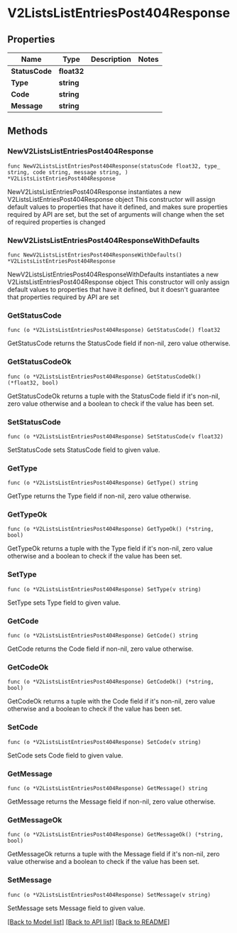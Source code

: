 # V2ListsListEntriesPost404Response

## Properties

Name | Type | Description | Notes
------------ | ------------- | ------------- | -------------
**StatusCode** | **float32** |  | 
**Type** | **string** |  | 
**Code** | **string** |  | 
**Message** | **string** |  | 

## Methods

### NewV2ListsListEntriesPost404Response

`func NewV2ListsListEntriesPost404Response(statusCode float32, type_ string, code string, message string, ) *V2ListsListEntriesPost404Response`

NewV2ListsListEntriesPost404Response instantiates a new V2ListsListEntriesPost404Response object
This constructor will assign default values to properties that have it defined,
and makes sure properties required by API are set, but the set of arguments
will change when the set of required properties is changed

### NewV2ListsListEntriesPost404ResponseWithDefaults

`func NewV2ListsListEntriesPost404ResponseWithDefaults() *V2ListsListEntriesPost404Response`

NewV2ListsListEntriesPost404ResponseWithDefaults instantiates a new V2ListsListEntriesPost404Response object
This constructor will only assign default values to properties that have it defined,
but it doesn't guarantee that properties required by API are set

### GetStatusCode

`func (o *V2ListsListEntriesPost404Response) GetStatusCode() float32`

GetStatusCode returns the StatusCode field if non-nil, zero value otherwise.

### GetStatusCodeOk

`func (o *V2ListsListEntriesPost404Response) GetStatusCodeOk() (*float32, bool)`

GetStatusCodeOk returns a tuple with the StatusCode field if it's non-nil, zero value otherwise
and a boolean to check if the value has been set.

### SetStatusCode

`func (o *V2ListsListEntriesPost404Response) SetStatusCode(v float32)`

SetStatusCode sets StatusCode field to given value.


### GetType

`func (o *V2ListsListEntriesPost404Response) GetType() string`

GetType returns the Type field if non-nil, zero value otherwise.

### GetTypeOk

`func (o *V2ListsListEntriesPost404Response) GetTypeOk() (*string, bool)`

GetTypeOk returns a tuple with the Type field if it's non-nil, zero value otherwise
and a boolean to check if the value has been set.

### SetType

`func (o *V2ListsListEntriesPost404Response) SetType(v string)`

SetType sets Type field to given value.


### GetCode

`func (o *V2ListsListEntriesPost404Response) GetCode() string`

GetCode returns the Code field if non-nil, zero value otherwise.

### GetCodeOk

`func (o *V2ListsListEntriesPost404Response) GetCodeOk() (*string, bool)`

GetCodeOk returns a tuple with the Code field if it's non-nil, zero value otherwise
and a boolean to check if the value has been set.

### SetCode

`func (o *V2ListsListEntriesPost404Response) SetCode(v string)`

SetCode sets Code field to given value.


### GetMessage

`func (o *V2ListsListEntriesPost404Response) GetMessage() string`

GetMessage returns the Message field if non-nil, zero value otherwise.

### GetMessageOk

`func (o *V2ListsListEntriesPost404Response) GetMessageOk() (*string, bool)`

GetMessageOk returns a tuple with the Message field if it's non-nil, zero value otherwise
and a boolean to check if the value has been set.

### SetMessage

`func (o *V2ListsListEntriesPost404Response) SetMessage(v string)`

SetMessage sets Message field to given value.



[[Back to Model list]](../README.md#documentation-for-models) [[Back to API list]](../README.md#documentation-for-api-endpoints) [[Back to README]](../README.md)


